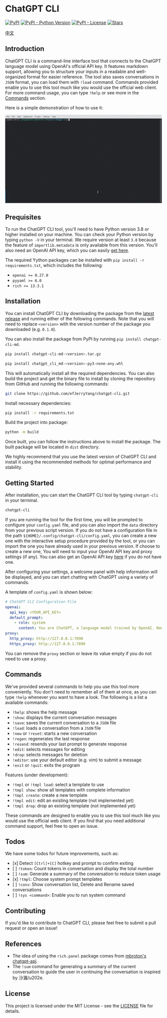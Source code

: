 # ChatGPT CLI

[![PyPI](https://img.shields.io/pypi/v/chatgpt-cli-md)](https://pypi.org/project/chatgpt-cli-md/)
[![PyPI - Python Version](https://img.shields.io/pypi/pyversions/chatgpt-cli-md)](https://pypi.org/project/chatgpt-cli-md/)
[![PyPI - License](https://img.shields.io/pypi/l/chatgpt-cli-md)](https://pypi.org/project/chatgpt-cli-md/)
[![Stars](https://img.shields.io/github/stars/efJerryYang/chatgpt-cli)](https://github.com/efJerryYang/chatgpt-cli/stargazers)

[中文](README_zh.md)

## Introduction

ChatGPT CLI is a command-line interface tool that connects to the ChatGPT language model
using OpenAI's official API key. It features markdown support, allowing you to structure
your inputs in a readable and well-organized format for easier reference. The tool also
saves conversations in `JSON` format, you can load them with `!load` command. Commands
provided enable you to use this tool much like you would use the official web client. For
more command usage, you can type `!help` or see more in the [Commands](#commands) section.

Here is a simple demonstration of how to use it:

![demo](docs/demo/ezgif.com-optimize.gif)

<!-- For more detailed information, please check out the `<link_to_docs>`. -->

## Prequisites

To run the ChatGPT CLI tool, you'll need to have Python version 3.8 or higher installed on
your machine. You can check your Python version by typing `python -V` in your terminal. We
require version at least `3.8` because the feature of `importlib.metadata` is only
available from this version. You'll also need an OpenAI API key, which you can easily
[get here](https://platform.openai.com/account/api-keys).

The required Yython packages can be installed with `pip install -r requirements.txt`,
which includes the following:

- `openai >= 0.27.0`
- `pyyaml >= 6.0`
- `rich >= 13.3.1`

## Installation

You can install ChatGPT CLI by downloading the package from the
[latest release](https://github.com/efJerryYang/chatgpt-cli/releases) and running either
of the following commands. Note that you will need to replace `<version>` with the version
number of the package you downloaded (e.g. `0.1.0`).

You can also install the package from PyPI by running `pip install chatgpt-cli-md`.

```sh
pip install chatgpt-cli-md-<version>.tar.gz
```

```sh
pip install chatgpt_cli_md-<version>-py3-none-any.whl
```

This will automatically install all the required dependencies. You can also build the
project and get the binary file to install by cloning the repository from GitHub and
running the following commands:

```sh
git clone https://github.com/efJerryYang/chatgpt-cli.git
```

Install necessary dependencies:

```sh
pip install -r requirements.txt
```

Build the project into package:

```sh
python -m build
```

Once built, you can follow the instructions above to install the package. The built
package will be located in `dist` directory.

We highly recommend that you use the latest version of ChatGPT CLI and install it using
the recommended methods for optimal performance and stability.

## Getting Started

After installation, you can start the ChatGPT CLI tool by typing `chatgpt-cli` in your
terminal.

```sh
chatgpt-cli
```

If you are running the tool for the first time, you will be prompted to configure your
`config.yaml` file, and you can also import the `data` directory from your previous script
version. If you do not have a configuration file in the path
`${HOME}/.config/chatgpt-cli/config.yaml`, you can create a new one with the interactive
setup procedure provided by the tool, or you can import the one you have already used in
your previous version. If choose to create a new one, You will need to input your OpenAI
API key and proxy settings (if any). You can also get an OpenAI API key
[here](https://platform.openai.com/account/api-keys) if you do not have one.

After configuring your settings, a welcome panel with help information will be displayed,
and you can start chatting with ChatGPT using a variety of commands.

A template of `config.yaml` is shown below:

```yaml
# ChatGPT CLI Configuration File
openai:
  api_key: <YOUR_API_KEY>
  default_prompt:
    - role: system
      content: You are ChatGPT, a language model trained by OpenAI. Now you are responsible for answering any questions the user asks.
proxy:
  http_proxy: http://127.0.0.1:7890
  https_proxy: http://127.0.0.1:7890
```

You can remove the `proxy` section or leave its value empty if you do not need to use a
proxy.

## Commands

We've provided several commands to help you use this tool more conveniently. You don't
need to remember all of them at once, as you can type `!help` whenever you want to have a
look. The following is a list a available commands:

- `!help`: shows the help message
- `!show`: displays the current conversation messages
- `!save`: saves the current conversation to a `JSON` file
- `!load`: loads a conversation from a `JSON` file
- `!new` or `!reset`: starts a new conversation
- `!regen`: regenerates the last response
- `!resend`: resends your last prompt to generate response
- `!edit`: selects messages for editing
- `!drop`: selects messages for deletion
- `!editor`: use your default editor (e.g. vim) to submit a message
- `!exit` or `!quit`: exits the program

Features (under development):

- `!tmpl` or `!tmpl load`: select a template to use
- `!tmpl show`: show all templates with complete information
- `!tmpl create`: create a new template
- `!tmpl edit`: edit an existing template (not implemented yet)
- `!tmpl drop`: drop an existing template (not implemented yet)

These commands are designed to enable you to use this tool much like you would use the
official web client. If you find that you need additional command support, feel free to
open an issue.

## Todos

We have some todos for future improvements, such as:

- \[x\] Detect `[Ctrl]+[C]` hotkey and prompt to confirm exiting
- \[ \] `!token`: Count tokens in conversation and display the total number
- \[ \] `!sum`: Generate a summary of the conversation to reduce token usage
- \[x\] `!tmpl`: Choose system prompt templates
- \[ \] `!conv`: Show conversation list, Delete and Rename saved conversations
- \[ \] `!sys <command>`: Enable you to run system command

## Contributing

If you'd like to contribute to ChatGPT CLI, please feel free to submit a pull request or
open an issue!

## References

- The idea of using the `rich.panel` package comes from
  [mbroton's chatgpt-api](https://github.com/mbroton/chatgpt-api).
- The `!sum` command for generating a summary of the current conversation to guide the
  user in continuing the conversation is inspired by 沙漏/u202e.

## License

This project is licensed under the MIT License - see the [LICENSE](LICENSE) file for
details.
